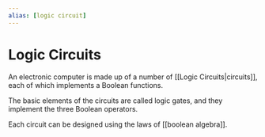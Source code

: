 ```yaml
---
alias: [logic circuit]
---
```

# Logic Circuits 

An electronic computer is made up of a number of [[Logic Circuits|circuits]], each of which implements a Boolean functions.

The basic elements of the circuits are called logic gates, and they implement the three Boolean operators.

Each circuit can be designed using the laws of [[boolean algebra]].